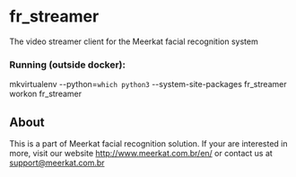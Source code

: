 # fr_streamer
The video streamer client for the Meerkat facial recognition system

### Running (outside docker):
mkvirtualenv --python=`which python3` --system-site-packages fr_streamer
workon fr_streamer 

## About

This is a part of Meerkat facial recognition solution. If your are interested
in more, visit our website http://www.meerkat.com.br/en/ or contact us at
support@meerkat.com.br     

